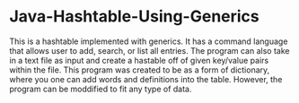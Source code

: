 # Java-Hashtable-Using-Generics

This is a hashtable implemented with generics. It has a command language that allows user to add, search, or list all entries.
The program can also take in a text file as input and create a hastable off of given key/value pairs within the file. 
This program was created to be as a form of dictionary, where you one can add words and definitions into the table.
However, the program can be moddified to fit any type of data.
